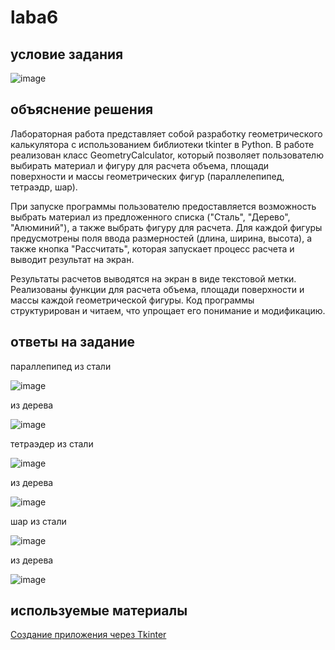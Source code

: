 # laba6

## условие задания

![image](https://github.com/KseniyaMaystrenko/laba6/assets/152999073/05596e11-d191-411d-91a2-10d0da974230)


## объяснение решения

Лабораторная работа представляет собой разработку геометрического калькулятора с использованием библиотеки tkinter в Python. В работе реализован класс GeometryCalculator, который позволяет пользователю выбирать материал и фигуру для расчета объема, площади поверхности и массы геометрических фигур (параллелепипед, тетраэдр, шар). 

При запуске программы пользователю предоставляется возможность выбрать материал из предложенного списка ("Сталь", "Дерево", "Алюминий"), а также выбрать фигуру для расчета. Для каждой фигуры предусмотрены поля ввода размерностей (длина, ширина, высота), а также кнопка "Рассчитать", которая запускает процесс расчета и выводит результат на экран.

Результаты расчетов выводятся на экран в виде текстовой метки. Реализованы функции для расчета объема, площади поверхности и массы каждой геометрической фигуры. Код программы структурирован и читаем, что упрощает его понимание и модификацию.

## ответы на задание

параллепипед из стали

![image](https://github.com/KseniyaMaystrenko/laba6/assets/152999073/1819f461-fc01-43c6-9b3c-7d695a697762)

из дерева

![image](https://github.com/KseniyaMaystrenko/laba6/assets/152999073/f07cc5ef-99dd-413b-9632-02c6eb68fd65)


тетраэдер из стали

![image](https://github.com/KseniyaMaystrenko/laba6/assets/152999073/0959e400-5a31-4fda-93a6-b14cbbab5e54)

из дерева

![image](https://github.com/KseniyaMaystrenko/laba6/assets/152999073/091a1b43-1569-40c6-a5b7-dd7cb3546857)

шар из стали

![image](https://github.com/KseniyaMaystrenko/laba6/assets/152999073/899f0bac-9f2d-40f4-af0f-ad33151c95f5)

из дерева

![image](https://github.com/KseniyaMaystrenko/laba6/assets/152999073/92c06026-7360-45f7-972d-d08fda3f4e17)

## используемые материалы

[Создание приложения через Tkinter](https://youtu.be/qsAfMWWmAF8?feature=shared)
